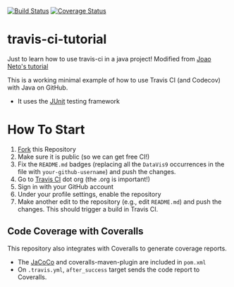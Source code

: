 [![Build Status](https://travis-ci.org/DataVis9/travis-ci-tutorial.svg?branch=master)](https://travis-ci.org/DataVis9/travis-ci-tutorial)
[![Coverage Status](https://coveralls.io/repos/github/DataVis9/travis-ci-tutorial/badge.svg?branch=master)](https://coveralls.io/github/DataVis9/travis-ci-tutorial?branch=master)

# travis-ci-tutorial
Just to learn how to use travis-ci in a java project! Modified from [Joao Neto's tutorial](https://github.com/joaomlneto/travis-ci-tutorial-java)

This is a working minimal example of how to use Travis CI (and Codecov) with Java on GitHub.

- It uses the [JUnit](https://junit.org) testing framework

# How To Start

1. [Fork](https://github.com/DataVis9/travis-ci-tutorial/fork) this Repository
2. Make sure it is public (so we can get free CI!)
3. Fix the `README.md` badges (replacing all the `DataVis9` occurrences in the file with `your-github-username`) and push the changes.
4. Go to [Travis CI](http://travis-ci.org) dot org (the .org is important!)
5. Sign in with your GitHub account
6. Under your profile settings, enable the repository
7. Make another edit to the repository (e.g., edit `README.md`) and push the changes. This should trigger a build in Travis CI.

## Code Coverage with Coveralls

This repository also integrates with Coveralls to generate coverage reports.
- The [JaCoCo](https://www.jacoco.org) and coveralls-maven-plugin are included in `pom.xml`
- On `.travis.yml`, `after_success` target sends the code report to Coveralls.
